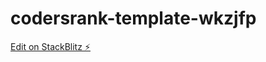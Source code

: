 # codersrank-template-wkzjfp

[Edit on StackBlitz ⚡️](https://stackblitz.com/edit/codersrank-template-wkzjfp)